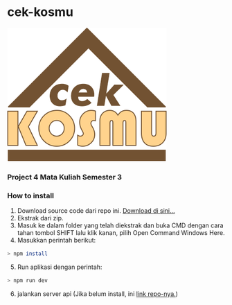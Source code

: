 # cek-kosmu
![Logo](https://github.com/alvif/cek-kosmu/blob/main/public/assets/logo.png?raw=true)
### Project 4 Mata Kuliah Semester 3

### How to install
1. Download source code dari repo ini. [Download di sini...](https://github.com/alvif/cek-kosmu/archive/main.zip)
2. Ekstrak dari zip.
3. Masuk ke dalam folder yang telah diekstrak dan buka CMD dengan cara tahan tombol SHIFT lalu klik kanan, pilih Open Command Windows Here.
4. Masukkan perintah berikut: 
```sh
> npm install
```
5. Run aplikasi dengan perintah:
```sh
> npm run dev
```
6. jalankan server api (Jika belum install, ini [link repo-nya.](https://github.com/alvif/cek-kosmu-server))
